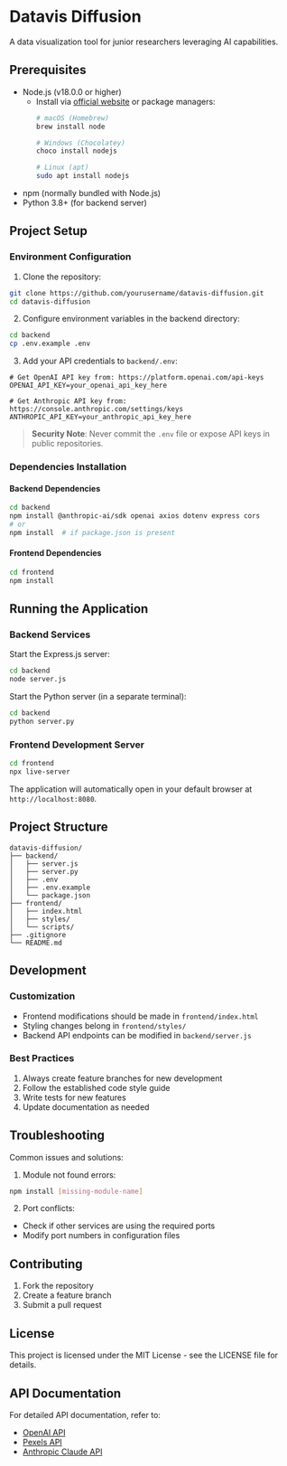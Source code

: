 # Datavis Diffusion

A data visualization tool for junior researchers leveraging AI capabilities.

## Prerequisites

- Node.js (v18.0.0 or higher)
  - Install via [official website](http://nodejs.org/) or package managers:
    ```bash
    # macOS (Homebrew)
    brew install node

    # Windows (Chocolatey)
    choco install nodejs

    # Linux (apt)
    sudo apt install nodejs
    ```
- npm (normally bundled with Node.js)
- Python 3.8+ (for backend server)

## Project Setup

### Environment Configuration

1. Clone the repository:
```bash
git clone https://github.com/yourusername/datavis-diffusion.git
cd datavis-diffusion
```

2. Configure environment variables in the backend directory:
```bash
cd backend
cp .env.example .env
```

3. Add your API credentials to `backend/.env`:
```plaintext
# Get OpenAI API key from: https://platform.openai.com/api-keys
OPENAI_API_KEY=your_openai_api_key_here

# Get Anthropic API key from: https://console.anthropic.com/settings/keys
ANTHROPIC_API_KEY=your_anthropic_api_key_here
```

> **Security Note**: Never commit the `.env` file or expose API keys in public repositories.

### Dependencies Installation

#### Backend Dependencies

```bash
cd backend
npm install @anthropic-ai/sdk openai axios dotenv express cors
# or
npm install  # if package.json is present
```

#### Frontend Dependencies

```bash
cd frontend
npm install
```

## Running the Application

### Backend Services

Start the Express.js server:
```bash
cd backend
node server.js
```

Start the Python server (in a separate terminal):
```bash
cd backend
python server.py
```

### Frontend Development Server

```bash
cd frontend
npx live-server
```

The application will automatically open in your default browser at `http://localhost:8080`.

## Project Structure

```
datavis-diffusion/
├── backend/
│   ├── server.js
│   ├── server.py
│   ├── .env
│   ├── .env.example
│   └── package.json
├── frontend/
│   ├── index.html
│   ├── styles/
│   └── scripts/
├── .gitignore
└── README.md
```

## Development

### Customization

- Frontend modifications should be made in `frontend/index.html`
- Styling changes belong in `frontend/styles/`
- Backend API endpoints can be modified in `backend/server.js`

### Best Practices

1. Always create feature branches for new development
2. Follow the established code style guide
3. Write tests for new features
4. Update documentation as needed

## Troubleshooting

Common issues and solutions:

1. Module not found errors:
```bash
npm install [missing-module-name]
```

2. Port conflicts:
- Check if other services are using the required ports
- Modify port numbers in configuration files

## Contributing

1. Fork the repository
2. Create a feature branch
3. Submit a pull request

## License

This project is licensed under the MIT License - see the LICENSE file for details.

## API Documentation

For detailed API documentation, refer to:
- [OpenAI API](https://platform.openai.com/docs)
- [Pexels API](https://www.pexels.com/api/documentation/)
- [Anthropic Claude API](https://console.anthropic.com/docs)